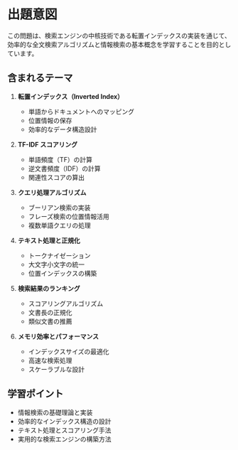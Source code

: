 # 出題意図

この問題は、検索エンジンの中核技術である転置インデックスの実装を通じて、効率的な全文検索アルゴリズムと情報検索の基本概念を学習することを目的としています。

## 含まれるテーマ

1. **転置インデックス（Inverted Index）**
   - 単語からドキュメントへのマッピング
   - 位置情報の保存
   - 効率的なデータ構造設計

2. **TF-IDF スコアリング**
   - 単語頻度（TF）の計算
   - 逆文書頻度（IDF）の計算
   - 関連性スコアの算出

3. **クエリ処理アルゴリズム**
   - ブーリアン検索の実装
   - フレーズ検索の位置情報活用
   - 複数単語クエリの処理

4. **テキスト処理と正規化**
   - トークナイゼーション
   - 大文字小文字の統一
   - 位置インデックスの構築

5. **検索結果のランキング**
   - スコアリングアルゴリズム
   - 文書長の正規化
   - 類似文書の推薦

6. **メモリ効率とパフォーマンス**
   - インデックスサイズの最適化
   - 高速な検索処理
   - スケーラブルな設計

## 学習ポイント

- 情報検索の基礎理論と実装
- 効率的なインデックス構造の設計
- テキスト処理とスコアリング手法
- 実用的な検索エンジンの構築方法